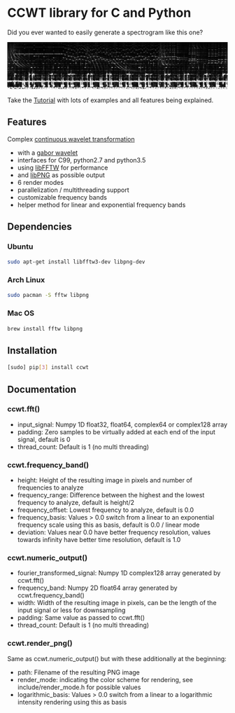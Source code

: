 # CCWT library for C and Python

Did you ever wanted to easily generate a spectrogram like this one?

![spectrogram](https://raw.githubusercontent.com/Lichtso/CCWT/gallery/teaser.png)

Take the [Tutorial](https://github.com/Lichtso/CCWT/wiki/Tutorial) with lots of examples and all features being explained.


## Features
Complex [continuous wavelet transformation](https://en.wikipedia.org/wiki/Continuous_wavelet_transform)
- with a [gabor wavelet](https://en.wikipedia.org/wiki/Gabor_wavelet)
- interfaces for C99, python2.7 and python3.5
- using [libFFTW](http://www.fftw.org) for performance
- and [libPNG](http://www.libpng.org/pub/png/libpng.html) as possible output
- 6 render modes
- parallelization / multithreading support
- customizable frequency bands
- helper method for linear and exponential frequency bands


## Dependencies

### Ubuntu
```bash
sudo apt-get install libfftw3-dev libpng-dev
```

### Arch Linux
```bash
sudo pacman -S fftw libpng
```

### Mac OS
```bash
brew install fftw libpng
```


## Installation
```bash
[sudo] pip[3] install ccwt
```


## Documentation

### ccwt.fft()
- input_signal: Numpy 1D float32, float64, complex64 or complex128 array
- padding: Zero samples to be virtually added at each end of the input signal, default is 0
- thread_count: Default is 1 (no multi threading)

### ccwt.frequency_band()
- height: Height of the resulting image in pixels and number of frequencies to analyze
- frequency_range: Difference between the highest and the lowest frequency to analyze, default is height/2
- frequency_offset: Lowest frequency to analyze, default is 0.0
- frequency_basis: Values > 0.0 switch from a linear to an exponential frequency scale using this as basis, default is 0.0 / linear mode
- deviation: Values near 0.0 have better frequency resolution, values towards infinity have better time resolution, default is 1.0

### ccwt.numeric_output()
- fourier_transformed_signal: Numpy 1D complex128 array generated by ccwt.fft()
- frequency_band: Numpy 2D float64 array generated by ccwt.frequency_band()
- width: Width of the resulting image in pixels, can be the length of the input signal or less for downsampling
- padding: Same value as passed to ccwt.fft()
- thread_count: Default is 1 (no multi threading)

### ccwt.render_png()
Same as ccwt.numeric_output() but with these additionally at the beginning:
- path: Filename of the resulting PNG image
- render_mode: indicating the color scheme for rendering, see include/render_mode.h for possible values
- logarithmic_basis: Values > 0.0 switch from a linear to a logarithmic intensity rendering using this as basis
